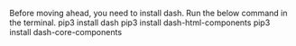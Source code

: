 
Before moving ahead, you need to install dash. Run the below command in the terminal. 
pip3 install dash pip3 
install dash-html-components
pip3 install dash-core-components
